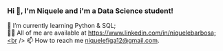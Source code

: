 ### Hi 👋, I'm Niquele and i'm a Data Science student!<br />

🌱 I’m currently learning Python & SQL;<br />
👨‍💻 All of me are available at https://www.linkedin.com/in/niquelebarbosa;<br />
📫 How to reach me niquelefiga12@gmail.com.

<!--
**Niquele/Niquele** is a ✨ _special_ ✨ repository because its `README.md` (this file) appears on your GitHub profile.

Here are some ideas to get you started:

- 🔭 I’m currently working on ...
- 🌱 I’m currently learning Python & SQL;
- 👨‍💻 All of me are available at https://www.linkedin.com/in/niquelebarbosa;
- 📫 How to reach me niquelefiga12@gmail.com.
-->
